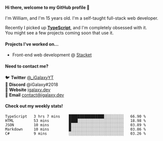 #### Hi there, welcome to my GitHub profile 👋
I'm William, and I'm 15 years old. I'm a self-taught full-stack web developer.

Recently I picked up [**TypeScript**](https://www.typescriptlang.org), and I'm completely obsessed with it. \
You might see a few projects coming soon that use it.

#### Projects I've worked on...
- Front-end web development @ [Stacket](https://stacket.net)

#### Need to contact me?
🐦 **Twitter** [@\_iGalaxyYT](https://twitter.com/_iGalaxyYT) \
💬 **Discord** @iGalaxy#2018 \
🚀 **Website** [igalaxy.dev](https://igalaxy.dev) \
📧 **Email** [contact@igalaxy.dev](mailto://contact@igalaxy.dev)

#### Check out my weekly stats!
<!--START_SECTION:waka-->
```text
TypeScript   3 hrs 7 mins    ████████████████░░░░░░░░░   66.90 % 
HTML         53 mins         ████░░░░░░░░░░░░░░░░░░░░░   18.98 % 
JSON         10 mins         █░░░░░░░░░░░░░░░░░░░░░░░░   03.89 % 
Markdown     10 mins         █░░░░░░░░░░░░░░░░░░░░░░░░   03.86 % 
C#           9 mins          ░░░░░░░░░░░░░░░░░░░░░░░░░   03.26 %
```
<!--END_SECTION:waka-->

<!--
**iGalaxyYT/iGalaxyYT** is a ✨ _special_ ✨ repository because its `README.md` (this file) appears on your GitHub profile.

Here are some ideas to get you started:

- 🔭 I’m currently working on ...
- 🌱 I’m currently learning ...
- 👯 I’m looking to collaborate on ...
- 🤔 I’m looking for help with ...
- 💬 Ask me about ...
- 📫 How to reach me: ...
- 😄 Pronouns: ...
- ⚡ Fun fact: ...
-->
